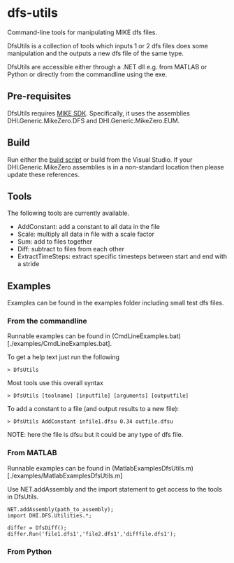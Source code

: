 # dfs-utils
Command-line tools for manipulating MIKE dfs files. 

DfsUtils is a collection of tools which inputs 1 or 2 dfs files does some 
manipulation and the outputs a new dfs file of the same type. 

DfsUtils are accessible either through a .NET dll e.g. from MATLAB or Python 
or directly from the commandline using the exe. 


## Pre-requisites 
DfsUtils requires [MIKE SDK](https://www.mikepoweredbydhi.com/download/mike-2019/mike-sdk). 
Specifically, it uses the assemblies DHI.Generic.MikeZero.DFS and DHI.Generic.MikeZero.EUM. 


## Build
Run either the [build script](./build_DfsUtils.bat) or build from the Visual Studio. 
If your DHI.Generic.MikeZero assemblies is in a non-standard location then please update 
these references.


## Tools

The following tools are currently available.

* AddConstant: add a constant to all data in the file
* Scale: multiply all data in file with a scale factor
* Sum: add to files together
* Diff: subtract to files from each other
* ExtractTimeSteps: extract specific timesteps between start and end with a stride


## Examples
Examples can be found in the examples folder including small test dfs files. 

### From the commandline
Runnable examples can be found in (CmdLineExamples.bat)[./examples/CmdLineExamples.bat]. 

To get a help text just run the following

    > DfsUtils

Most tools use this overall syntax

    > DfsUtils [toolname] [inputfile] [arguments] [outputfile] 

To add a constant to a file (and output results to a new file):

    > DfsUtils AddConstant infile1.dfsu 0.34 outfile.dfsu

NOTE: here the file is dfsu but it could be any type of dfs file. 



### From MATLAB
Runnable examples can be found in (MatlabExamplesDfsUtils.m)[./examples/MatlabExamplesDfsUtils.m]

Use NET.addAssembly and the import statement to get access to the tools in DfsUtils.

	NET.addAssembly(path_to_assembly);
	import DHI.DFS.Utilities.*;
	
	differ = DfsDiff();
	differ.Run('file1.dfs1','file2.dfs1','difffile.dfs1');



### From Python

